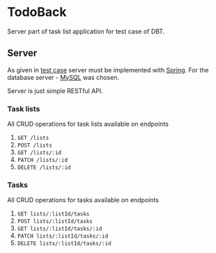# TodoBack

Server part of task list application for test case of DBT.

## Server

As given in [test case](../test_case.txt) server must be implemented
with [Spring](https://spring.io/). For the database server - 
[MySQL](https://www.mysql.com/) was chosen.

Server is just simple RESTful API.

### Task lists

All CRUD operations for task lists available on endpoints

1. `GET /lists`
2. `POST /lists`
3. `GET /lists/:id`
4. `PATCH /lists/:id`
5. `DELETE /lists/:id`

### Tasks

All CRUD operations for tasks available on endpoints

1. `GET lists/:listId/tasks`
2. `POST lists/:listId/tasks`
3. `GET lists/:listId/tasks/:id`
4. `PATCH lists/:listId/tasks/:id`
5. `DELETE lists/:listId/tasks/:id`
